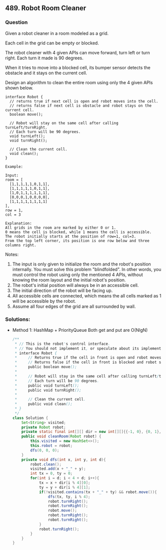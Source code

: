 ## 489. Robot Room Cleaner

### Question
Given a robot cleaner in a room modeled as a grid.

Each cell in the grid can be empty or blocked.

The robot cleaner with 4 given APIs can move forward, turn left or turn right. Each turn it made is 90 degrees.

When it tries to move into a blocked cell, its bumper sensor detects the obstacle and it stays on the current cell.

Design an algorithm to clean the entire room using only the 4 given APIs shown below.

```
interface Robot {
  // returns true if next cell is open and robot moves into the cell.
  // returns false if next cell is obstacle and robot stays on the current cell.
  boolean move();

  // Robot will stay on the same cell after calling turnLeft/turnRight.
  // Each turn will be 90 degrees.
  void turnLeft();
  void turnRight();

  // Clean the current cell.
  void clean();
}

Example:

Input:
room = [
  [1,1,1,1,1,0,1,1],
  [1,1,1,1,1,0,1,1],
  [1,0,1,1,1,1,1,1],
  [0,0,0,1,0,0,0,0],
  [1,1,1,1,1,1,1,1]
],
row = 1,
col = 3

Explanation:
All grids in the room are marked by either 0 or 1.
0 means the cell is blocked, while 1 means the cell is accessible.
The robot initially starts at the position of row=1, col=3.
From the top left corner, its position is one row below and three columns right.
```

Notes:
1. The input is only given to initialize the room and the robot's position internally. You must solve this problem "blindfolded". In other words, you must control the robot using only the mentioned 4 APIs, without knowing the room layout and the initial robot's position.
2. The robot's initial position will always be in an accessible cell.
3. The initial direction of the robot will be facing up.
4. All accessible cells are connected, which means the all cells marked as 1 will be accessible by the robot.
5. Assume all four edges of the grid are all surrounded by wall.



### Solutions:
* Method 1: HashMap + PriorityQueue Both get and put are O(NlgN)
    ```Java
    /**
     * // This is the robot's control interface.
     * // You should not implement it, or speculate about its implementation
     * interface Robot {
     *     // Returns true if the cell in front is open and robot moves into the cell.
     *     // Returns false if the cell in front is blocked and robot stays in the current cell.
     *     public boolean move();
     *
     *     // Robot will stay in the same cell after calling turnLeft/turnRight.
     *     // Each turn will be 90 degrees.
     *     public void turnLeft();
     *     public void turnRight();
     *
     *     // Clean the current cell.
     *     public void clean();
     * }
     */
    class Solution {
        Set<String> visited;
        private Robot robot;
        private static final int[][] dir = new int[][]{{-1, 0}, {0, 1}, {1 , 0}, {0, -1}};
        public void cleanRoom(Robot robot) {
            this.visited = new HashSet<>();
            this.robot = robot;
            dfs(0, 0, 0);
        }
        private void dfs(int x, int y, int d){
            robot.clean();
            visited.add(x + "_" + y);
            int tx = 0, ty = 0;
            for(int i = d; i < 4 + d; i++){
                tx = x + dir[i % 4][0];
                ty = y + dir[i % 4][1];
                if(!visited.contains(tx + "_" + ty) && robot.move()){
                    dfs(tx, ty, i % 4);
                    robot.turnRight();
                    robot.turnRight();
                    robot.move();
                    robot.turnRight();
                    robot.turnRight();
                }
                robot.turnRight();
            }
        }
    }
    ```